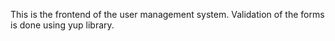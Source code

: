 This is the frontend of the user management system.
Validation of the forms is done using yup library.
